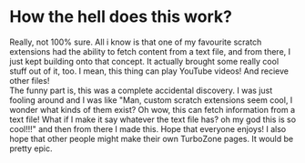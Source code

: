 # How the hell does this work?
Really, not 100% sure. All i know is that one of my favourite scratch extensions had the ability to fetch content from a text file, and from there, I just kept building onto that concept. It actually brought some really cool stuff out of it, too. I mean, this thing can play YouTube videos! And recieve other files!  
The funny part is, this was a complete accidental discovery. I was just fooling around and I was like "Man, custom scratch extensions seem cool, I wonder what kinds of them exist? Oh wow, this can fetch information from a text file! What if I make it say whatever the text file has? oh my god this is so cool!!!" and then from there I made this.
Hope that everyone enjoys! I also hope that other people might make their own TurboZone pages. It would be pretty epic.
